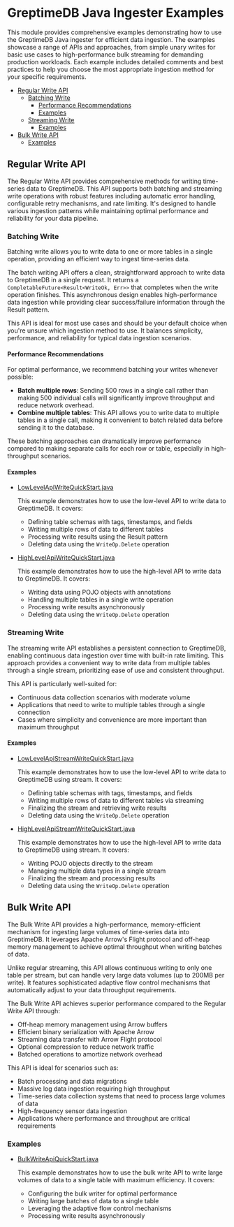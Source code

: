 # GreptimeDB Java Ingester Examples

This module provides comprehensive examples demonstrating how to use the GreptimeDB Java ingester for efficient data ingestion. The examples showcase a range of APIs and approaches, from simple unary writes for basic use cases to high-performance bulk streaming for demanding production workloads. Each example includes detailed comments and best practices to help you choose the most appropriate ingestion method for your specific requirements.

- [Regular Write API](#regular-write-api)
  - [Batching Write](#batching-write)
    - [Performance Recommendations](#performance-recommendations)
    - [Examples](#examples)
  - [Streaming Write](#streaming-write)
    - [Examples](#examples-1)
- [Bulk Write API](#bulk-write-api)
  - [Examples](#examples-2)

## Regular Write API

The Regular Write API provides comprehensive methods for writing time-series data to GreptimeDB. This API supports both batching and streaming write operations with robust features including automatic error handling, configurable retry mechanisms, and rate limiting. It's designed to handle various ingestion patterns while maintaining optimal performance and reliability for your data pipeline.

### Batching Write

Batching write allows you to write data to one or more tables in a single operation, providing an efficient way to ingest time-series data.

The batch writing API offers a clean, straightforward approach to write data to GreptimeDB in a single request. It returns a `CompletableFuture<Result<WriteOk, Err>>` that completes when the write operation finishes. This asynchronous design enables high-performance data ingestion while providing clear success/failure information through the Result pattern.

This API is ideal for most use cases and should be your default choice when you're unsure which ingestion method to use. It balances simplicity, performance, and reliability for typical data ingestion scenarios.

#### Performance Recommendations

For optimal performance, we recommend batching your writes whenever possible:

- **Batch multiple rows**: Sending 500 rows in a single call rather than making 500 individual calls will significantly improve throughput and reduce network overhead.
- **Combine multiple tables**: This API allows you to write data to multiple tables in a single call, making it convenient to batch related data before sending it to the database.

These batching approaches can dramatically improve performance compared to making separate calls for each row or table, especially in high-throughput scenarios.

#### Examples

- [LowLevelApiWriteQuickStart.java](src/main/java/io/greptime/LowLevelApiWriteQuickStart.java)

  This example demonstrates how to use the low-level API to write data to GreptimeDB. It covers:
  * Defining table schemas with tags, timestamps, and fields
  * Writing multiple rows of data to different tables
  * Processing write results using the Result pattern
  * Deleting data using the `WriteOp.Delete` operation

- [HighLevelApiWriteQuickStart.java](src/main/java/io/greptime/HighLevelApiWriteQuickStart.java)

  This example demonstrates how to use the high-level API to write data to GreptimeDB. It covers:
  * Writing data using POJO objects with annotations
  * Handling multiple tables in a single write operation
  * Processing write results asynchronously
  * Deleting data using the `WriteOp.Delete` operation

### Streaming Write

The streaming write API establishes a persistent connection to GreptimeDB, enabling continuous data ingestion over time with built-in rate limiting. This approach provides a convenient way to write data from multiple tables through a single stream, prioritizing ease of use and consistent throughput.

This API is particularly well-suited for:
- Continuous data collection scenarios with moderate volume
- Applications that need to write to multiple tables through a single connection
- Cases where simplicity and convenience are more important than maximum throughput

#### Examples

- [LowLevelApiStreamWriteQuickStart.java](src/main/java/io/greptime/LowLevelApiStreamWriteQuickStart.java)

  This example demonstrates how to use the low-level API to write data to GreptimeDB using stream. It covers:
  * Defining table schemas with tags, timestamps, and fields
  * Writing multiple rows of data to different tables via streaming
  * Finalizing the stream and retrieving write results
  * Deleting data using the `WriteOp.Delete` operation

- [HighLevelApiStreamWriteQuickStart.java](src/main/java/io/greptime/HighLevelApiStreamWriteQuickStart.java)

  This example demonstrates how to use the high-level API to write data to GreptimeDB using stream. It covers:
  * Writing POJO objects directly to the stream
  * Managing multiple data types in a single stream
  * Finalizing the stream and processing results
  * Deleting data using the `WriteOp.Delete` operation

## Bulk Write API

The Bulk Write API provides a high-performance, memory-efficient mechanism for ingesting large volumes of time-series data into GreptimeDB. It leverages Apache Arrow's Flight protocol and off-heap memory management to achieve optimal throughput when writing batches of data.

Unlike regular streaming, this API allows continuous writing to only one table per stream, but can handle very large data volumes (up to 200MB per write). It features sophisticated adaptive flow control mechanisms that automatically adjust to your data throughput requirements.

The Bulk Write API achieves superior performance compared to the Regular Write API through:
- Off-heap memory management using Arrow buffers
- Efficient binary serialization with Apache Arrow
- Streaming data transfer with Arrow Flight protocol
- Optional compression to reduce network traffic
- Batched operations to amortize network overhead

This API is ideal for scenarios such as:
- Batch processing and data migrations
- Massive log data ingestion requiring high throughput
- Time-series data collection systems that need to process large volumes of data
- High-frequency sensor data ingestion
- Applications where performance and throughput are critical requirements

### Examples

- [BulkWriteApiQuickStart.java](src/main/java/io/greptime/BulkWriteApiQuickStart.java)

  This example demonstrates how to use the bulk write API to write large volumes of data to a single table with maximum efficiency. It covers:
  * Configuring the bulk writer for optimal performance
  * Writing large batches of data to a single table
  * Leveraging the adaptive flow control mechanisms
  * Processing write results asynchronously
